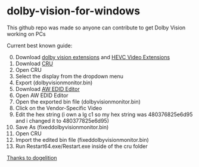 # dolby-vision-for-windows

This github repo was made so anyone can contribute to get Dolby Vision working on PCs

Current best known guide:

0. Download [dolby vision extensions](https://www.microsoft.com/en-gb/p/dolby-vision-extensions/9pltg1lwphlf) and [HEVC Video Extensions](https://apps.microsoft.com/detail/9NMZLZ57R3T7?hl=en-US&gl=US)
1. Download [CRU](https://www.monitortests.com/forum/Thread-Custom-Resolution-Utility-CRU)
2. Open CRU
3. Select the display from the dropdown menu
4. Export (dolbyvisionmonitor.bin)
5. Download [AW EDID Editor](https://www.analogway.com/emea/products/software-tools/aw-edid-editor/)
6. Open AW EDID Editor
6. Open the exported bin file (dolbyvisionmonitor.bin)
7. Click on the Vendor-Specific Video
8. Edit the hex string (i own a lg c1 so my hex string was 480376825e6d95 and i changed it to 480377825e6d95)
9. Save As (fixeddolbyvisionmonitor.bin)
10. Open CRU
11. Import the edited bin file (fixeddolbyvisionmonitor.bin)
12. Run Restart64.exe/Restart.exe inside of the cru folder

[Thanks to dogelition](https://linustechtips.com/topic/1145733-get-dolby-vision-instead-of-hdr10-on-windows-10/?do=findComment&comment=16314256](https://linustechtips.com/topic/1145733-get-dolby-vision-instead-of-hdr10-on-windows-10/?do=findComment&comment=16297672)https://linustechtips.com/topic/1145733-get-dolby-vision-instead-of-hdr10-on-windows-10/?do=findComment&comment=16297672)
